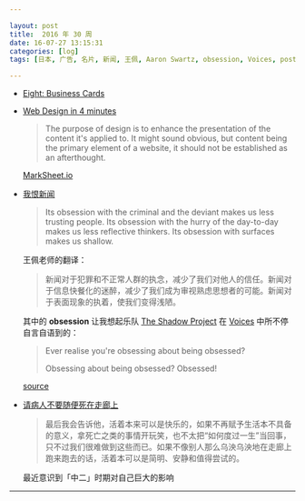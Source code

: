 ```yaml
---

layout: post
title:  2016 年 30 周
date: 16-07-27 13:15:31
categories: [log]
tags: [日本, 广告, 名片, 新闻, 王佩, Aaron Swartz, obsession, Voices, post-rock, music]

---
```


- [Eight: Business Cards](https://www.youtube.com/watch?v=gpM_rnQBCr0)

- [Web Design in 4 minutes](http://jgthms.com/web-design-in-4-minutes/)

	> The purpose of design is to enhance the presentation of the content it's applied to. It might sound obvious, but content being the primary element of a website, it should not be established as an afterthought.

	[MarkSheet.io](http://marksheet.io/)

- [我恨新闻](http://www.baibanbao.net/2016/i-hate-the-news-cn-translation.html)

	> Its obsession with the criminal and the deviant makes us less trusting people. Its obsession with the hurry of the day-to-day makes us less reflective thinkers. Its obsession with surfaces makes us shallow.

	王佩老师的翻译：

	> 新闻对于犯罪和不正常人群的执念，减少了我们对他人的信任。新闻对于信息快餐化的迷醉，减少了我们成为审视熟虑思想者的可能。新闻对于表面现象的执着，使我们变得浅陋。

	其中的 **obsession** 让我想起乐队 [The Shadow Project](https://en.wikipedia.org/wiki/The_Shadow_Project) 在 [Voices](http://music.163.com/#/song?id=19257787) 中所不停自言自语到的：

	<blockquote>
		<p>Ever realise you're obsessing about being obsessed?</p>
		<p>Obsessing about being obsessed? Obsessed!</p>
	</blockquote>

	[source](http://www.aaronsw.com/weblog/hatethenews)

- [请病人不要随便死在走廊上](http://mp.weixin.qq.com/s?__biz=MzIzMDI2NzE2MQ%3D%3D&idx=1&mid=2651163984&sn=87770a5573da609eeac073d822a1fce3)

	> 最后我会告诉他，活着本来可以是快乐的，如果不再赋予生活本不具备的意义，拿死亡之类的事情开玩笑，也不太把“如何度过一生”当回事，只不过我们很难做到这些而已。如果不像别人那么乌泱乌泱地在走廊上跑来跑去的话，活着本可以是简明、安静和值得尝试的。

	最近意识到「中二」时期对自己巨大的影响

---
